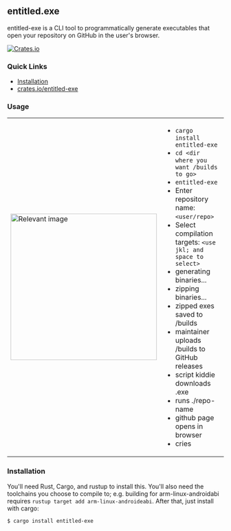 <h2>entitled.exe</h2>
<p>entitled-exe is a CLI tool to programmatically generate executables that open your repository on GitHub in the user's browser.</p>

[![Crates.io](https://img.shields.io/crates/v/entitled-exe.svg)](https://crates.io/crates/entitled-exe)

### Quick Links
* [Installation](#installation)
* [crates.io/entitled-exe](https://crates.io/crates/entitled-exe)

### Usage
<table style="border-collapse: collapse; border: none;">
<tr>
<td style="border: none;">
<img src="https://github.com/r4c3/entitled-exe/assets/63271957/bc50eee2-06b4-4ee8-bdf8-dcdbb02d9f05" alt="Relevant image" style="height: 340px; width: auto; display: block;">
</td>
<td style="border: none;">

- `cargo install entitled-exe`
- `cd <dir where you want /builds to go>`
- `entitled-exe`
- Enter repository name: `<user/repo>`
- Select compilation targets: `<use jkl; and space to select>`
- generating binaries...
- zipping binaries...
- zipped exes saved to /builds
- maintainer uploads /builds to GitHub releases
- script kiddie downloads .exe
- runs ./repo-name
- github page opens in browser
- cries

</td>
</tr>
</table>

### Installation
You'll need Rust, Cargo, and rustup to install this. You'll also need the toolchains you choose to compile to; e.g. building for arm-linux-androidabi requires `rustup target add arm-linux-androideabi`.
After that, just install with cargo:
```
$ cargo install entitled-exe
```
